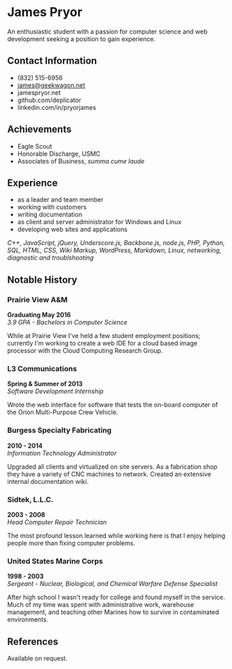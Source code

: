 <!--Resume in markdown, looks best with fixed width font or parsed into html.-->

James Pryor
===========

An enthusiastic student with a passion for computer science and web development
seeking a position to gain experience.


Contact Information
-------------------
* (832) 515-6956
* james@geekwagon.net
* jamespryor.net
* github.com/deplicator
* linkedin.com/in/pryorjames





Achievements
------------
- Eagle Scout
- Honorable Discharge, USMC
- Associates of Business, _summa cume laude_


Experience
----------
- as a leader and team member
- working with customers
- writing documentation
- as client and server administrator for Windows and Linux
- developing web sites and applications

_C++, JavaScript, jQuery, Underscore.js, Backbone.js, node.js, PHP, Python,
SQL, HTML, CSS, Wiki Markup, WordPress, Markdown, Linux, networking, 
diagnostic and troublshooting_


Notable History
---------------
### Prairie View A&M
**Graduating May 2016**  
_3.9 GPA - Bachelors in Computer Science_  

While at Prairie View I've held a few student employment positions; currently
I'm working to create a web IDE for a cloud based image processor with the 
Cloud Computing Research Group.


### L3 Communications
**Spring & Summer of 2013**  
_Software Development Internship_  

Wrote the web interface for software that tests the on-board computer of the 
Orion Multi-Purpose Crew Vehicle.

### Burgess Specialty Fabricating
**2010 - 2014**  
_Information Technology Administrator_  

Upgraded all clients and virtualized on site servers. As a fabrication shop 
they have a variety of CNC machines to network. Created an extensive internal
documentation wiki.

### Sidtek, L.L.C.
**2003 - 2008**  
_Head Computer Repair Technician_  

The most profound lesson learned while working here is that I enjoy helping 
people more than fixing computer problems.

### United States Marine Corps
**1998 - 2003**  
_Sergeant - Nuclear, Biological, and Chemical Warfare Defense Specialist_  

After high school I wasn't ready for college and found myself in the service. 
Much of my time was spent with administrative work, warehouse management, and
teaching other Marines how to survive in contaminated environments.


References
----------
Available on request.